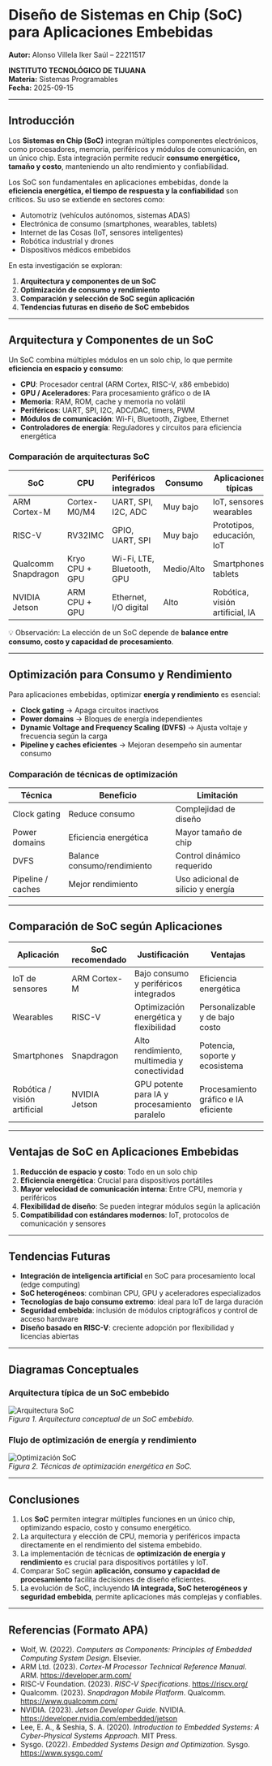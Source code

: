 # Diseño de Sistemas en Chip (SoC) para Aplicaciones Embebidas  
**Autor:** Alonso Villela Iker Saúl – 22211517  

**INSTITUTO TECNOLÓGICO DE TIJUANA**  
**Materia:** Sistemas Programables  
**Fecha:** 2025-09-15  

---

## Introducción  
Los **Sistemas en Chip (SoC)** integran múltiples componentes electrónicos, como procesadores, memoria, periféricos y módulos de comunicación, en un único chip. Esta integración permite reducir **consumo energético, tamaño y costo**, manteniendo un alto rendimiento y confiabilidad.  

Los SoC son fundamentales en aplicaciones embebidas, donde la **eficiencia energética, el tiempo de respuesta y la confiabilidad** son críticos. Su uso se extiende en sectores como:  

- Automotriz (vehículos autónomos, sistemas ADAS)  
- Electrónica de consumo (smartphones, wearables, tablets)  
- Internet de las Cosas (IoT, sensores inteligentes)  
- Robótica industrial y drones  
- Dispositivos médicos embebidos  

En esta investigación se exploran:  

1. **Arquitectura y componentes de un SoC**  
2. **Optimización de consumo y rendimiento**  
3. **Comparación y selección de SoC según aplicación**  
4. **Tendencias futuras en diseño de SoC embebidos**  

---

## Arquitectura y Componentes de un SoC  

Un SoC combina múltiples módulos en un solo chip, lo que permite **eficiencia en espacio y consumo**:  

- **CPU**: Procesador central (ARM Cortex, RISC-V, x86 embebido)  
- **GPU / Aceleradores**: Para procesamiento gráfico o de IA  
- **Memoria**: RAM, ROM, cache y memoria no volátil  
- **Periféricos**: UART, SPI, I2C, ADC/DAC, timers, PWM  
- **Módulos de comunicación**: Wi-Fi, Bluetooth, Zigbee, Ethernet  
- **Controladores de energía**: Reguladores y circuitos para eficiencia energética  

### Comparación de arquitecturas SoC
| SoC | CPU | Periféricos integrados | Consumo | Aplicaciones típicas |
|-----|-----|----------------------|---------|-------------------|
| ARM Cortex-M | Cortex-M0/M4 | UART, SPI, I2C, ADC | Muy bajo | IoT, sensores, wearables |
| RISC-V | RV32IMC | GPIO, UART, SPI | Muy bajo | Prototipos, educación, IoT |
| Qualcomm Snapdragon | Kryo CPU + GPU | Wi-Fi, LTE, Bluetooth, GPU | Medio/Alto | Smartphones, tablets |
| NVIDIA Jetson | ARM CPU + GPU | Ethernet, I/O digital | Alto | Robótica, visión artificial, IA |

💡 Observación: La elección de un SoC depende de **balance entre consumo, costo y capacidad de procesamiento**.  

---

## Optimización para Consumo y Rendimiento  

Para aplicaciones embebidas, optimizar **energía y rendimiento** es esencial:  

- **Clock gating** → Apaga circuitos inactivos  
- **Power domains** → Bloques de energía independientes  
- **Dynamic Voltage and Frequency Scaling (DVFS)** → Ajusta voltaje y frecuencia según la carga  
- **Pipeline y caches eficientes** → Mejoran desempeño sin aumentar consumo  

### Comparación de técnicas de optimización
| Técnica | Beneficio | Limitación |
|---------|-----------|-----------|
| Clock gating | Reduce consumo | Complejidad de diseño |
| Power domains | Eficiencia energética | Mayor tamaño de chip |
| DVFS | Balance consumo/rendimiento | Control dinámico requerido |
| Pipeline / caches | Mejor rendimiento | Uso adicional de silicio y energía |

---

## Comparación de SoC según Aplicaciones  

| Aplicación | SoC recomendado | Justificación | Ventajas | Limitaciones |
|------------|----------------|---------------|----------|-------------|
| IoT de sensores | ARM Cortex-M | Bajo consumo y periféricos integrados | Eficiencia energética | Capacidad limitada de procesamiento |
| Wearables | RISC-V | Optimización energética y flexibilidad | Personalizable y de bajo costo | Ecosistema software más reducido |
| Smartphones | Snapdragon | Alto rendimiento, multimedia y conectividad | Potencia, soporte y ecosistema | Consumo elevado y costo |
| Robótica / visión artificial | NVIDIA Jetson | GPU potente para IA y procesamiento paralelo | Procesamiento gráfico e IA eficiente | Alto consumo y precio |

---

## Ventajas de SoC en Aplicaciones Embebidas  

1. **Reducción de espacio y costo**: Todo en un solo chip  
2. **Eficiencia energética**: Crucial para dispositivos portátiles  
3. **Mayor velocidad de comunicación interna**: Entre CPU, memoria y periféricos  
4. **Flexibilidad de diseño**: Se pueden integrar módulos según la aplicación  
5. **Compatibilidad con estándares modernos**: IoT, protocolos de comunicación y sensores  

---

## Tendencias Futuras  

- **Integración de inteligencia artificial** en SoC para procesamiento local (edge computing)  
- **SoC heterogéneos**: combinan CPU, GPU y aceleradores especializados  
- **Tecnologías de bajo consumo extremo**: ideal para IoT de larga duración  
- **Seguridad embebida**: inclusión de módulos criptográficos y control de acceso hardware  
- **Diseño basado en RISC-V**: creciente adopción por flexibilidad y licencias abiertas  

---

## Diagramas Conceptuales  

### Arquitectura típica de un SoC embebido
![Arquitectura SoC](https://upload.wikimedia.org/wikipedia/commons/thumb/2/2c/ADSL_modem_router_internals_labeled.jpg/800px-ADSL_modem_router_internals_labeled.jpg)  
_Figura 1. Arquitectura conceptual de un SoC embebido._  

### Flujo de optimización de energía y rendimiento
![Optimización SoC](https://i0.wp.com/lab.wallarm.com/wp-content/uploads/2024/09/270-Preview-min.jpg?w=800&ssl=1)  
_Figura 2. Técnicas de optimización energética en SoC._  

---

## Conclusiones  

1. Los **SoC** permiten integrar múltiples funciones en un único chip, optimizando espacio, costo y consumo energético.  
2. La arquitectura y elección de CPU, memoria y periféricos impacta directamente en el rendimiento del sistema embebido.  
3. La implementación de técnicas de **optimización de energía y rendimiento** es crucial para dispositivos portátiles y IoT.  
4. Comparar SoC según **aplicación, consumo y capacidad de procesamiento** facilita decisiones de diseño eficientes.  
5. La evolución de SoC, incluyendo **IA integrada, SoC heterogéneos y seguridad embebida**, permite aplicaciones más complejas y confiables.  

---

## Referencias (Formato APA)

- Wolf, W. (2022). *Computers as Components: Principles of Embedded Computing System Design*. Elsevier.  
- ARM Ltd. (2023). *Cortex-M Processor Technical Reference Manual*. ARM. https://developer.arm.com/  
- RISC-V Foundation. (2023). *RISC-V Specifications*. https://riscv.org/  
- Qualcomm. (2023). *Snapdragon Mobile Platform*. Qualcomm. https://www.qualcomm.com/  
- NVIDIA. (2023). *Jetson Developer Guide*. NVIDIA. https://developer.nvidia.com/embedded/jetson  
- Lee, E. A., & Seshia, S. A. (2020). *Introduction to Embedded Systems: A Cyber-Physical Systems Approach*. MIT Press.  
- Sysgo. (2022). *Embedded Systems Design and Optimization*. Sysgo. https://www.sysgo.com/


